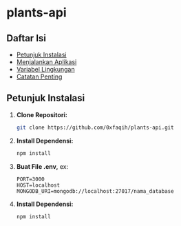 # plants-api

## Daftar Isi

- [Petunjuk Instalasi](#petunjuk-instalasi)
- [Menjalankan Aplikasi](#menjalankan-aplikasi)
- [Variabel Lingkungan](#variabel-lingkungan)
- [Catatan Penting](#catatan-penting)

## Petunjuk Instalasi

1. **Clone Repositori:**
   ```bash
   git clone https://github.com/0xfaqih/plants-api.git
2. **Install Dependensi:**
   ```bash
   npm install
3. **Buat File .env,**
   ex:
   ```
   PORT=3000
   HOST=localhost
   MONGODB_URI=mongodb://localhost:27017/nama_database
2. **Install Dependensi:**
   ```bash
   npm install
